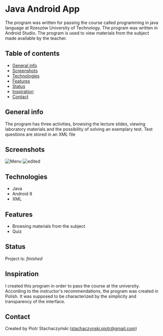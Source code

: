 

# Java Android App
The program was written for passing the course called programming in java language at Rzeszów University of Technology. The program was written in Android Studio. The program is used to view materials from the subject made available by the teacher.

## Table of contents
* [General info](#general-info)
* [Screenshots](#screenshots)
* [Technologies](#technologies)
* [Features](#features)
* [Status](#status)
* [Inspiration](#inspiration)
* [Contact](#contact)

## General info 
The program has three activities, browsing the lecture slides, viewing laboratory materials and the possibility of solving an exemplary test. Test questions are stored in an XML file

## Screenshots
![Menu](https://scontent-waw1-1.xx.fbcdn.net/v/t1.15752-9/42591607_728358864163349_2000888425548349440_n.png?_nc_cat=108&oh=3742762f0826665c6254b1e63bb1c634&oe=5C182D29.jpg)
![edited](https://scontent-waw1-1.xx.fbcdn.net/v/t1.15752-9/42629553_1113900078765502_2485612408735793152_n.png?_nc_cat=111&oh=1125bdd9d7f2912a02ff4ef4ddf40f4e&oe=5C604877.jpg)

## Technologies
* Java
* Android 8 
* XML

## Features
* Browsing materials from the subject
* Quiz

## Status
Project is: _finished_ 

## Inspiration
I created this program in order to pass the course at the university. According to the instructor's recommendations, the program was created in Polish. It was supposed to be characterized by the simplicity and transparency of the interface.

## Contact
Created by Piotr Stachaczyński (stachaczynski.piotr@gmail.com) 
